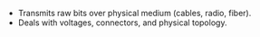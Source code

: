 - Transmits raw bits over physical medium (cables, radio, fiber).
- Deals with voltages, connectors, and physical topology.